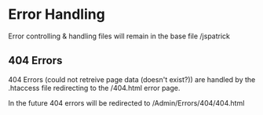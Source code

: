 # Error Handling
Error controlling & handling files will remain in the base file /jspatrick

## 404 Errors
404 Errors (could not retreive page data (doesn't exist?)) are handled by the .htaccess file redirecting to the /404.html error page.

In the future 404 errors will be redirected to /Admin/Errors/404/404.html